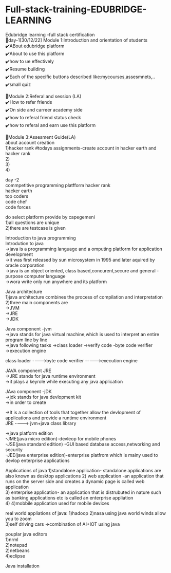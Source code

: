 # Full-stack-training-EDUBRIDGE-LEARNING
Edubridge learning -full stack certification  
:round_pushpin:day-1[30/12/22] Module 1:Introduction and orientation of students  
   ✔️ABout edubridge platform  
   ✔️About to use this platform  
   ✔️how to ue effectively   
   ✔️Resume building  
   ✔️Each of the specific buttons described like:mycourses,assesmnets,..    
   ✔️small quiz   
   
   
 📍Module 2:Referal and session (LA)  
 ✔️How to refer friends   
 ✔️On side and carreer academy side    
 ✔️how to referal friend status check    
 ✔️how to referal and earn use this platform     
 
 📍Module 3:Assesment Guide(LA)   
 about account creation    
 1)hacker rank    #todays assignments-create account in hacker earth and hacker rank  
 2)           
 3)       
 4)      
 
 
day -2  
commpetitive programming platfform 
hacker rank   
hacker earth  
top coders   
code chef   
code forces  
 
do select platform provide by  capegemeni     
1)all  questions are unique   
2)there are testcase is given   

  Introduction to java programming   
Introdution to java     
->java is a programming language and a omputing platform for application development    
->it was first released by sun microsystem in 1995 and later aquired by oracle corporation    
->java is an object oriented, class based,concurent,secure  and general -purpose computer language    
->wora write only run anywhere and its platform  



Java architecture    
1)java architecture combines the process of compilation and interpretation    
2)three main components are   
   ->JVM  
   ->JRE   
   ->JDK     
   
Java component -jvm  
->java stands for java virtual machine,which is used to interpret an entire program line by line  
->java following tasks
->class loader
->verify code  -byte code verifier  
->execution engine    

class loader ---->byte code verifier  ----->execution engine  

JAVA component JRE  
->JRE stands for java runtime environment  
->it plays a keyrole while executing any java application    

JAva component -jDK  
->jdk stands for java devlopment kit  
->in order to create  

->It is a collection of tools that together allow the devlopment of applications  and provide a runtime environment  
JRE  ----> jvm+java class library 


->java platform edition  
-JME(java micro edition)-devleop for mobile phones  
-JSE(java standard edition) -GUI based database access,networking and security  
-JEE(java enterprise edition)-enterprise platfrom  which is mainy used to devlop enterprise applications  


Applications of java 
1)standalone application- standalone applications are also known as desktop applications  2) web application -an application that runs on the server side and creates a dynamic page is called web application  
3) enterprise application- an application that is distrubuted in nature such as banking applications etc is called an enterprise appliation  
4) 4)mobbile application used for mobile devices  

real world appliations of java:
1)hadoop
2)nasa using java world winds allow you to zoom   
3)self driving cars ->combination of AI+IOT  using java
   
   
   pouplar java editors   
   1)nrml  
   2)notepad   
   2)netbeans   
  4)eclipse   
  
  Java installation  
  
